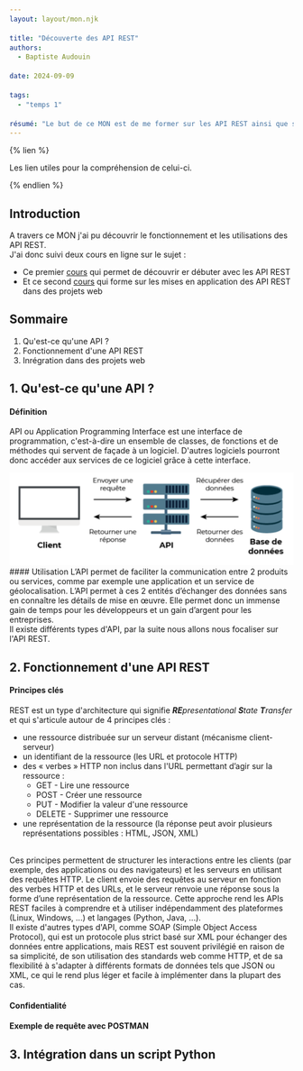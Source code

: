 ```yaml
---
layout: layout/mon.njk

title: "Découverte des API REST"
authors:
  - Baptiste Audouin
  
date: 2024-09-09

tags: 
  - "temps 1"
  
résumé: "Le but de ce MON est de me former sur les API REST ainsi que sur leurs intégrations dans des projets web"
---
```


{% lien %}

Les lien utiles pour la compréhension de celui-ci.

{% endlien %}
## Introduction
A travers ce MON j'ai pu découvrir le fonctionnement et les utilisations des API REST.
<br> J'ai donc suivi deux cours en ligne sur le sujet :
- Ce premier [cours](https://openclassrooms.com/fr/courses/6031886-debutez-avec-les-api-rest) qui permet de découvrir er débuter avec les API REST
- Et ce second [cours](https://openclassrooms.com/fr/courses/6573181-adoptez-les-api-rest-pour-vos-projets-web) qui forme sur les mises en application des API REST dans des projets web
  
## Sommaire
1. Qu'est-ce qu'une API ?
2. Fonctionnement d'une API REST
3. Inrégration dans des projets web
## 1. Qu'est-ce qu'une API ?
#### Définition
 API ou Application Programming Interface est une interface de programmation, c'est-à-dire un ensemble de classes, de fonctions et de méthodes qui servent de façade à un logiciel. D'autres logiciels pourront donc accéder aux services de ce logiciel grâce à cette interface.
 <div><img src="API_Schema.png"></div>
#### Utilisation
L’API permet de faciliter la communication entre 2 produits ou services, comme par exemple une application et un service de géolocalisation. L’API permet à ces 2 entités d’échanger des données sans en connaître les détails de mise en œuvre. Elle permet donc un immense gain de temps pour les développeurs et un gain d’argent pour les entreprises.
<br> Il existe différents types d'API, par la suite nous allons nous focaliser sur l'API REST. 

## 2. Fonctionnement d'une API REST
#### Principes clés
REST est un type d'architecture qui signifie ***RE**presentational **S**tate **T**ransfer* et qui s'articule autour de 4 principes clés :
<br>
+ une ressource distribuée sur un serveur distant (mécanisme client-serveur)
+ un identifiant de la ressource (les URL et protocole HTTP)
+ des « verbes » HTTP non inclus dans l'URL permettant d’agir sur la ressource :
  + GET - Lire une ressource
  + POST - Créer une ressource
  + PUT - Modifier la valeur d'une ressource
  + DELETE - Supprimer une ressource 
+ une représentation de la ressource (la réponse peut avoir plusieurs représentations possibles : HTML, JSON, XML)
<br>
Ces principes permettent de structurer les interactions entre les clients (par exemple, des applications ou des navigateurs) et les serveurs en utilisant des requêtes HTTP. Le client envoie des requêtes au serveur en fonction des verbes HTTP et des URLs, et le serveur renvoie une réponse sous la forme d’une représentation de la ressource. Cette approche rend les APIs REST faciles à comprendre et à utiliser indépendamment des plateformes (Linux, Windows, ...) et langages (Python, Java, ...).
<br>
Il existe d'autres types d'API, comme SOAP (Simple Object Access Protocol), qui est un protocole plus strict basé sur XML pour échanger des données entre applications, mais REST est souvent privilégié en raison de sa simplicité, de son utilisation des standards web comme HTTP, et de sa flexibilité à s'adapter à différents formats de données tels que JSON ou XML, ce qui le rend plus léger et facile à implémenter dans la plupart des cas.

#### Confidentialité
#### Exemple de requête avec POSTMAN
## 3. Intégration dans un script Python
